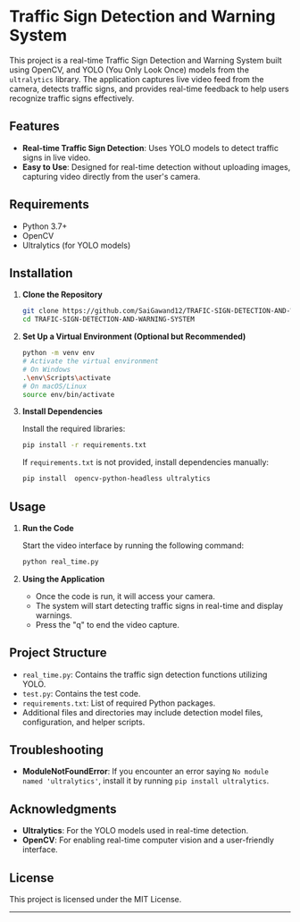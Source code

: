 # Traffic Sign Detection and Warning System

This project is a real-time Traffic Sign Detection and Warning System built using  OpenCV, and YOLO (You Only Look Once) models from the `ultralytics` library. The application captures live video feed from the camera, detects traffic signs, and provides real-time feedback to help users recognize traffic signs effectively.

## Features
- **Real-time Traffic Sign Detection**: Uses YOLO models to detect traffic signs in live video.
- **Easy to Use**: Designed for real-time detection without uploading images, capturing video directly from the user's camera.

## Requirements

- Python 3.7+
- OpenCV
- Ultralytics (for YOLO models)

## Installation

1. **Clone the Repository**

   ```bash
   git clone https://github.com/SaiGawand12/TRAFIC-SIGN-DETECTION-AND-WARNING-SYSTEM.git
   cd TRAFIC-SIGN-DETECTION-AND-WARNING-SYSTEM
   ```

2. **Set Up a Virtual Environment (Optional but Recommended)**

   ```bash
   python -m venv env
   # Activate the virtual environment
   # On Windows
   .\env\Scripts\activate
   # On macOS/Linux
   source env/bin/activate
   ```

3. **Install Dependencies**

   Install the required libraries:

   ```bash
   pip install -r requirements.txt
   ```

   If `requirements.txt` is not provided, install dependencies manually:

   ```bash
   pip install  opencv-python-headless ultralytics
   ```

## Usage

1. **Run the Code**

   Start the video interface by running the following command:

   ```bash
   python real_time.py
   ```

2. **Using the Application**

   - Once the code is run, it will access your camera.
   - The system will start detecting traffic signs in real-time and display warnings.
   - Press the "q"  to end the video capture.

## Project Structure

- `real_time.py`: Contains the traffic sign detection functions utilizing YOLO.
- `test.py`: Contains the test code.
- `requirements.txt`: List of required Python packages.
- Additional files and directories may include detection model files, configuration, and helper scripts.

## Troubleshooting

- **ModuleNotFoundError**: If you encounter an error saying `No module named 'ultralytics'`, install it by running `pip install ultralytics`.

## Acknowledgments

- **Ultralytics**: For the YOLO models used in real-time detection.
- **OpenCV**: For enabling real-time computer vision and a user-friendly interface.

## License

This project is licensed under the MIT License.

---
